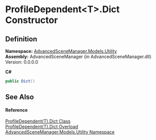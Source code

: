 # ProfileDependent&lt;T&gt;.Dict Constructor




## Definition
**Namespace:** <a href="N_AdvancedSceneManager_Models_Utility">AdvancedSceneManager.Models.Utility</a>  
**Assembly:** AdvancedSceneManager (in AdvancedSceneManager.dll) Version: 0.0.0.0

**C#**
``` C#
public Dict()
```



## See Also


#### Reference
<a href="T_AdvancedSceneManager_Models_Utility_ProfileDependent_1_Dict">ProfileDependent(T).Dict Class</a>  
<a href="Overload_AdvancedSceneManager_Models_Utility_ProfileDependent_1_Dict__ctor">ProfileDependent(T).Dict Overload</a>  
<a href="N_AdvancedSceneManager_Models_Utility">AdvancedSceneManager.Models.Utility Namespace</a>  
